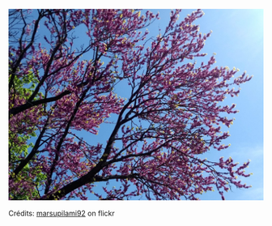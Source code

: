 ![Rayan](/images/2022-08-03.jpg)

Crédits: [marsupilami92](https://www.flickr.com/people/marsupilami92/) on flickr